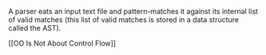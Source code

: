 A parser eats an input text file and pattern-matches it against its internal list of valid matches (this list of valid matches is stored in a data structure called the AST).

[[OO Is Not About Control Flow]]
